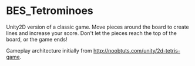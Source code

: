 # BES_Tetrominoes
Unity2D version of a classic game.  Move pieces around the board to create lines and increase your score.  Don't let the pieces reach the top of the board, or the game ends!

Gameplay architecture initially from http://noobtuts.com/unity/2d-tetris-game. 
